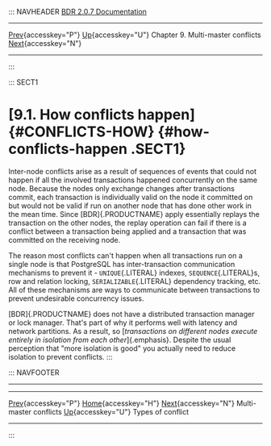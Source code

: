 ::: NAVHEADER
  [BDR 2.0.7 Documentation](index.md)
  ---------------------------------------------------------------- ------------------------------------- ----------------------------------- -----------------------------------------------------------------
  [Prev](conflicts.md "Multi-master conflicts"){accesskey="P"}   [Up](conflicts.md){accesskey="U"}    Chapter 9. Multi-master conflicts    [Next](conflicts-types.md "Types of conflict"){accesskey="N"}

------------------------------------------------------------------------
:::

::: SECT1
# [9.1. How conflicts happen]{#CONFLICTS-HOW} {#how-conflicts-happen .SECT1}

Inter-node conflicts arise as a result of sequences of events that could
not happen if all the involved transactions happened concurrently on the
same node. Because the nodes only exchange changes after transactions
commit, each transaction is individually valid on the node it committed
on but would not be valid if run on another node that has done other
work in the mean time. Since [BDR]{.PRODUCTNAME} apply essentially
replays the transaction on the other nodes, the replay operation can
fail if there is a conflict between a transaction being applied and a
transaction that was committed on the receiving node.

The reason most conflicts can\'t happen when all transactions run on a
single node is that PostgreSQL has inter-transaction communication
mechanisms to prevent it - `UNIQUE`{.LITERAL} indexes,
`SEQUENCE`{.LITERAL}s, row and relation locking,
`SERIALIZABLE`{.LITERAL} dependency tracking, etc. All of these
mechanisms are ways to communicate between transactions to prevent
undesirable concurrency issues.

[BDR]{.PRODUCTNAME} does not have a distributed transaction manager or
lock manager. That\'s part of why it performs well with latency and
network partitions. As a result, so [*transactions on different nodes
execute entirely in isolation from each other*]{.emphasis}. Despite the
usual perception that \"more isolation is good\" you actually need to
reduce isolation to prevent conflicts.
:::

::: NAVFOOTER

------------------------------------------------------------------------

  --------------------------------------- ------------------------------------- ---------------------------------------------
  [Prev](conflicts.md){accesskey="P"}     [Home](index.md){accesskey="H"}     [Next](conflicts-types.md){accesskey="N"}
  Multi-master conflicts                   [Up](conflicts.md){accesskey="U"}                              Types of conflict
  --------------------------------------- ------------------------------------- ---------------------------------------------
:::
